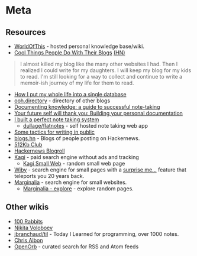 # Meta

## Resources

- [WorldOfThis](https://worldofthis.com) - hosted personal knowledge base/wiki.
- [Cool Things People Do With Their Blogs](https://brainbaking.com/post/2022/04/cool-things-people-do-with-their-blogs/) [(HN)](https://news.ycombinator.com/item?id=31199973)

> I almost killed my blog like the many other websites I had. Then I realized I could write for
> my daughters. I will keep my blog for my kids to read. I'm still looking for a way to collect and
> continue to write a memoir-ish journey of my life for them to read.

- [How I put my whole life into a single database](https://krausefx.com//blog/how-i-put-my-whole-life-into-a-single-database)
- [ooh.directory](https://ooh.directory) - directory of other blogs
- [Documenting knowledge: a guide to successful note-taking](https://github.com/readme/guides/documentation-note-taking)
- [Your future self will thank you: Building your personal documentation](https://github.com/readme/guides/private-documentation)
- [I built a perfect note taking system](https://thesloth.me/posts/6/)
  - [dullage/flatnotes](https://github.com/dullage/flatnotes) - self hosted note taking web app
- [Some tactics for writing in public](https://jvns.ca/blog/2023/08/07/tactics-for-writing-in-public/)
- [blogs.hn](https://blogs.hn/#) - Blogs of people posting on Hackernews.
- [512Kb Club](https://512kb.club)
- [Hackernews Blogroll](https://dm.hn)
- [Kagi](https://kagi.com) - paid search engine without ads and tracking
  - [Kagi Small Web](https://kagi.com/smallweb) - random small web page
- [Wiby](https://wiby.me) - search engine for small pages with a [surprise me...](https://wiby.me/) feature that teleports you 20 years back.
- [Marginalia](https://search.marginalia.nu) - search engine for small websites.
  - [Marginalia - explore](https://search.marginalia.nu/explore/random) - explore random pages.

## Other wikis

- [100 Rabbits](https://100r.co/site/index.html)
- [Nikita Voloboev](https://wiki.nikitavoloboev.xyz)
- [jbranchaud/til](https://github.com/jbranchaud/til) - Today I Learned for programming, over 1000 notes.
- [Chris Albon](https://chrisalbon.com/Home)
- [OpenOrb](https://openorb.idiot.sh/search) - curated search for RSS and Atom feeds

